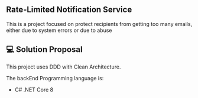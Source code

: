 ## Rate-Limited Notification Service
This is a project focused on protect recipients from getting too many emails, either due to system errors or due to abuse

## 💻 Solution Proposal

This project uses DDD with Clean Architecture.

The backEnd Programming language is:
- C# .NET Core 8
